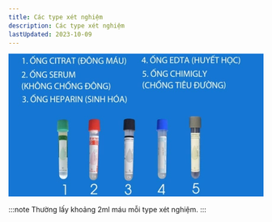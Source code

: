 ```yaml
---
title: Các type xét nghiệm
description: Các type xét nghiệm
lastUpdated: 2023-10-09
---
```


![Type xét nghiệm](../../../assets/notes/type-xet-nghiem/type-xet-nghiem.jpg)

:::note
Thường lấy khoảng 2ml máu mỗi type xét nghiệm.
:::
